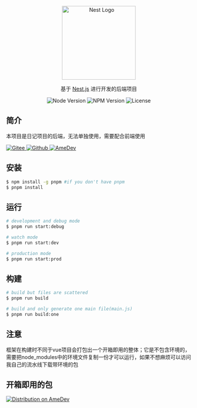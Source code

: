 <p align="center">
  <a href="http://nestjs.com/" target="blank"><img src="https://nestjs.com/img/logo-small.svg" width="200" alt="Nest Logo" /></a>
</p>

[circleci-image]: https://img.shields.io/circleci/build/github/nestjs/nest/master?token=abc123def456
[circleci-url]: https://circleci.com/gh/nestjs/nest

  <p align="center">基于 <a href="https://nestjs.com/" target="_blank">Nest.js</a> 进行开发的后端项目</p>
    <p align="center">
<img src="https://img.shields.io/badge/Node-18.7.1-blue" alt="Node Version">
<img src="https://img.shields.io/badge/npm-9.6.7-skyblue" alt="NPM Version">
<img src="https://img.shields.io/badge/license-GPT--2.0-green" alt="License">
</p>

## 简介

本项目是日记项目的后端，无法单独使用，需要配合前端使用

<a href="https://gitee.com/SugarZero/diary-jia-wen-notes" target="_blank">
    <img src="https://img.shields.io/badge/前端-Gitee-C71D23" alt="Gitee">
</a>
<a href="https://github.com/sugar-zero/diary-jia-wen-notes" target="_blank">
    <img src="https://img.shields.io/badge/前端-Github-181717" alt="Github">
</a>
<a href="https://amedev.amesucre.com/diary" target="_blank">
    <img src="https://img.shields.io/badge/前端-AmeDev (Main)-52A1F8" alt="AmeDev">
</a>

## 安装

```bash
$ npm install -g pnpm #if you don't have pnpm
$ pnpm install
```

## 运行

```bash
# development and debug mode
$ pnpm run start:debug

# watch mode
$ pnpm run start:dev

# production mode
$ pnpm run start:prod
```

## 构建

```bash
# build but files are scattered
$ pnpm run build

# build and only generate one main file(main.js)
$ pnpm run build:one
```

## 注意

框架在构建时不同于vue项目会打包出一个开箱即用的整体；它是不包含环境的，需要把node_modules中的环境文件复制一份才可以运行，如果不想麻烦可以访问我自己的流水线下载带环境的包

## 开箱即用的包

<a href="https://amedev.amesucre.com/diary/diary-serivce/~builds?query=successful+and+~release~" target="_blank">
    <img src="https://img.shields.io/badge/dist(With Env)-AmeDev-52A1F8" alt="Distribution on AmeDev">
</a>
